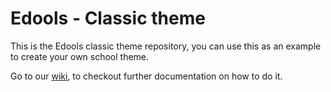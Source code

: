 # Edools - Classic theme

This is the Edools classic theme repository, you can use this as an example to create your own school theme.

Go to our [wiki](https://github.com/Edools/classic_theme/wiki), to checkout further documentation on how to do it.
